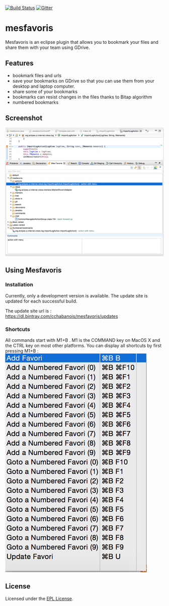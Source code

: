 [![Build Status](https://travis-ci.org/cchabanois/mesfavoris.svg?branch=master)](https://travis-ci.org/cchabanois/mesfavoris)
[![Gitter](https://badges.gitter.im/cchabanois/mesfavoris.svg)](https://gitter.im/cchabanois/mesfavoris?utm_source=badge&utm_medium=badge&utm_campaign=pr-badge)

# mesfavoris
Mesfavoris is an eclipse plugin that allows you to bookmark your files and share them with your team using GDrive.

## Features
- bookmark files and urls
- save your bookmarks on GDrive so that you can use them from your desktop and laptop computer.
- share some of your bookmarks
- bookmarks can resist changes in the files thanks to Bitap algorithm 
- numbered bookmarks

## Screenshot
![Alt text](/docs/screenshot.png?raw=true "Screenshot")


## Using Mesfavoris

### Installation
Currently, only a development version is available. The update site is updated for each successful build.

The update site url is : https://dl.bintray.com/cchabanois/mesfavoris/updates

### Shortcuts
All commands start with M1+B . M1 is the COMMAND key on MacOS X and the CTRL key on most other platforms.
You can display all shortcuts by first pressing M1+B :
![Alt text](/docs/shortcuts.png?raw=true "Shortcuts")


## License
Licensed under the [EPL License](http://www.eclipse.org/legal/epl-v10.html).
